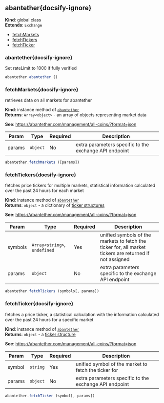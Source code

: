 
<a name="abantether" id="abantether"></a>

## abantether{docsify-ignore}
**Kind**: global class  
**Extends**: <code>Exchange</code>  

* [fetchMarkets](#fetchmarkets)
* [fetchTickers](#fetchtickers)
* [fetchTicker](#fetchticker)

<a name="abantether" id="abantether"></a>

### abantether{docsify-ignore}
Set rateLimit to 1000 if fully verified



```javascript
abantether.abantether ()
```


<a name="fetchMarkets" id="fetchmarkets"></a>

### fetchMarkets{docsify-ignore}
retrieves data on all markets for abantether

**Kind**: instance method of [<code>abantether</code>](#abantether)  
**Returns**: <code>Array&lt;object&gt;</code> - an array of objects representing market data

**See**: https://abantether.com/management/all-coins/?format=json  

| Param | Type | Required | Description |
| --- | --- | --- | --- |
| params | <code>object</code> | No | extra parameters specific to the exchange API endpoint |


```javascript
abantether.fetchMarkets ([params])
```


<a name="fetchTickers" id="fetchtickers"></a>

### fetchTickers{docsify-ignore}
fetches price tickers for multiple markets, statistical information calculated over the past 24 hours for each market

**Kind**: instance method of [<code>abantether</code>](#abantether)  
**Returns**: <code>object</code> - a dictionary of [ticker structures](https://docs.ccxt.com/#/?id=ticker-structure)

**See**: https://abantether.com/management/all-coins/?format=json  

| Param | Type | Required | Description |
| --- | --- | --- | --- |
| symbols | <code>Array&lt;string&gt;</code>, <code>undefined</code> | Yes | unified symbols of the markets to fetch the ticker for, all market tickers are returned if not assigned |
| params | <code>object</code> | No | extra parameters specific to the exchange API endpoint |


```javascript
abantether.fetchTickers (symbols[, params])
```


<a name="fetchTicker" id="fetchticker"></a>

### fetchTicker{docsify-ignore}
fetches a price ticker, a statistical calculation with the information calculated over the past 24 hours for a specific market

**Kind**: instance method of [<code>abantether</code>](#abantether)  
**Returns**: <code>object</code> - a [ticker structure](https://docs.ccxt.com/#/?id=ticker-structure)

**See**: https://abantether.com/management/all-coins/?format=json  

| Param | Type | Required | Description |
| --- | --- | --- | --- |
| symbol | <code>string</code> | Yes | unified symbol of the market to fetch the ticker for |
| params | <code>object</code> | No | extra parameters specific to the exchange API endpoint |


```javascript
abantether.fetchTicker (symbol[, params])
```

